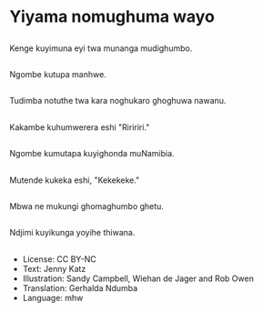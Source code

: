# Yiyama nomughuma wayo

##
Kenge kuyimuna eyi twa munanga mudighumbo.

##
Ngombe kutupa manhwe.

##
Tudimba notuthe twa kara noghukaro ghoghuwa nawanu.

##
Kakambe kuhumwerera eshi "Riririri."

##
Ngombe kumutapa kuyighonda muNamibia.

##
Mutende kukeka eshi, "Kekekeke."

##
Mbwa ne mukungi ghomaghumbo ghetu.

##
Ndjimi kuyikunga yoyihe thiwana.

##
* License: CC BY-NC
* Text: Jenny Katz
* Illustration: Sandy Campbell, Wiehan de Jager and Rob Owen
* Translation: Gerhalda Ndumba
* Language: mhw
